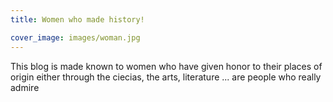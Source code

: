 ```yaml
---
title: Women who made history!

cover_image: images/woman.jpg
---
```




This blog is made known to women who have given honor to their places of origin either through the ciecias, the arts, literature ... are people who really admire
